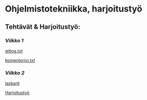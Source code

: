 # Ohjelmistotekniikka, harjoitustyö

## Tehtävät & Harjoitustyö:

### *Viikko 1*

[gitlog.txt](https://github.com/r-elsa/ot_harjoitustyo/blob/master/laskarit/viikko1/gitlog.txt)

[komentorivi.txt](https://github.com/r-elsa/ot_harjoitustyo/blob/master/laskarit/viikko1/komentorivi.txt)

### *Viikko 2*

[laskarit](https://github.com/r-elsa/ot_harjoitustyo/tree/master/laskarit/viikko2)

[Harjoitustyö](https://github.com/r-elsa/twitter_app/blob/master/documentation/requirementspecification.md)



